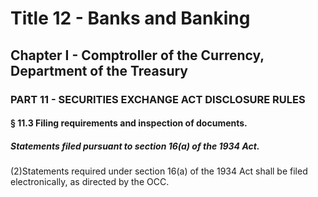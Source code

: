 
# Title 12 - Banks and Banking
## Chapter I - Comptroller of the Currency, Department of the Treasury
### PART 11 - SECURITIES EXCHANGE ACT DISCLOSURE RULES
#### § 11.3 Filing requirements and inspection of documents.
##### Statements filed pursuant to section 16(a) of the 1934 Act.

(2)Statements required under section 16(a) of the 1934 Act shall be filed electronically, as directed by the OCC.
